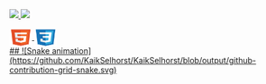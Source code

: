 <!--  TABELAS  -->
<div align="left">
  <a href="https://github.com/KaikSelhorst">
  <img height="180em" src="https://github-readme-stats.vercel.app/api?username=KaikSelhorst&show_icons=true&theme=dracula&include_all_commits=true&count_private=true"/>
  <img height="180em" src="https://github-readme-stats.vercel.app/api/top-langs/?username=KaikSelhorst&layout=compact&langs_count=7&theme=dracula"/>
</div>
<!--  ICONES -->
<div style="display: inline_block"><br>
  <img align="center" alt="Kaik-HTML" height="30" width="40" src="https://raw.githubusercontent.com/devicons/devicon/master/icons/html5/html5-original.svg">
  <img align="center" alt="Kaik-CSS" height="30" width="40" src="https://raw.githubusercontent.com/devicons/devicon/master/icons/css3/css3-original.svg">
</div>
  ##
  ![Snake animation](https://github.com/KaikSelhorst/KaikSelhorst/blob/output/github-contribution-grid-snake.svg)
